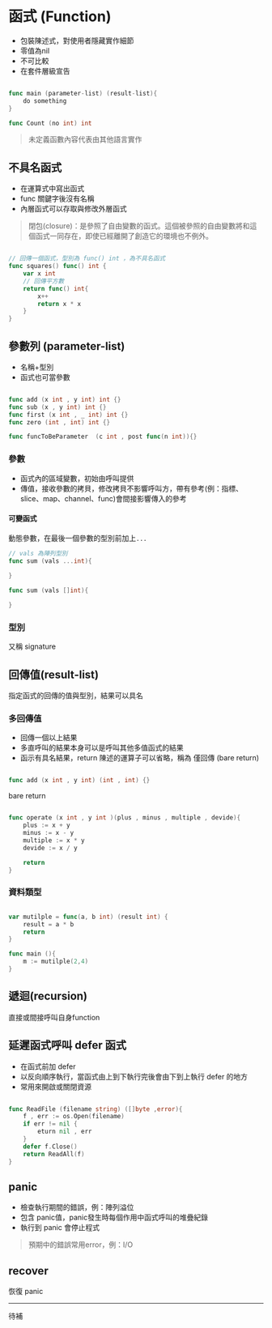 # 函式 (Function)

* 包裝陳述式，對使用者隱藏實作細節
* 零值為nil
* 不可比較
* 在套件層級宣告

```go

func main (parameter-list) (result-list){
    do something
}

func Count (no int) int

```

> 未定義函數內容代表由其他語言實作

## 不具名函式

* 在運算式中寫出函式
* func 關鍵字後沒有名稱
* 內層函式可以存取與修改外層函式

> 閉包(closure)：是參照了自由變數的函式。這個被參照的自由變數將和這個函式一同存在，即使已經離開了創造它的環境也不例外。

```go

// 回傳一個函式，型別為 func() int ，為不具名函式
func squares() func() int {
    var x int
    // 回傳平方數
    return func() int{
        x++
        return x * x
    }
}

```

## 參數列 (parameter-list)

* 名稱+型別
* 函式也可當參數

```go

func add (x int , y int) int {}
func sub (x , y int) int {}
func first (x int , _ int) int {}
func zero (int , int) int {}

func funcToBeParameter  (c int , post func(n int)){}

```

### 參數

* 函式內的區域變數，初始由呼叫提供
* 傳值，接收參數的拷貝，修改拷貝不影響呼叫方，帶有參考(例：指標、slice、map、channel、func)會間接影響傳入的參考

#### 可變函式

動態參數，在最後一個參數的型別前加上`...`


```go
// vals 為陣列型別
func sum (vals ...int){
    
}

func sum (vals []int){

}

```

### 型別

又稱 signature

## 回傳值(result-list)

指定函式的回傳的值與型別，結果可以具名

### 多回傳值

* 回傳一個以上結果
* 多直呼叫的結果本身可以是呼叫其他多值函式的結果
* 函示有具名結果，return 陳述的運算子可以省略，稱為 僅回傳 (bare return)

```go

func add (x int , y int) (int , int) {}


```

bare return

```go

func operate (x int , y int )(plus , minus , multiple , devide){
    plus := x + y
    minus := x - y
    multiple := x * y
    devide := x / y

    return
}


```

### 資料類型

```go

var mutilple = func(a, b int) (result int) {
	result = a * b
	return
}

func main (){
    m := mutilple(2,4)
}

```

## 遞迴(recursion)

直接或間接呼叫自身function

## 延遲函式呼叫 defer 函式

* 在函式前加 defer
* 以反向順序執行，當函式由上到下執行完後會由下到上執行 defer 的地方
* 常用來開啟或關閉資源

```go

func ReadFile (filename string) ([]byte ,error){
    f , err := os.Open(filename)
    if err != nil {
        eturn nil , err
    }
    defer f.Close()
    return ReadAll(f)
}

```

## panic

* 檢查執行期間的錯誤，例：陣列溢位
* 包含 panic值，panic發生時每個作用中函式呼叫的堆疊紀錄
* 執行到 panic 會停止程式

> 預期中的錯誤常用error，例：I/O


## recover

恢復 panic


------------------
待補